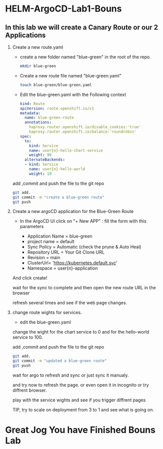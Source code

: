 # HELM-ArgoCD-Lab1-Bouns

## In this lab we will create a Canary Route or our 2 Applications

1. Create a new route.yaml

   - create a new folder named  "blue-green" in the root of the repo.

     ```Bash
     mkdir blue-green
     ```

   - Create a new route file named "blue-green.yaml"

     ```Bash
     touch blue-green/blue-green.yaml
     ```

   - Edit the blue-green.yaml with the Following context

     ```YAML
     kind: Route
     apiVersion: route.openshift.io/v1
     metadata:
       name: blue-green-route
       annotations:
         haproxy.router.openshift.io/disable_cookies:'true'
         haproxy.router.openshift.io/balance:'roundrobin'
     spec:
       to:
         kind: Service
         name: user{n}-hello-chart-service
         weight: 90
       alternateBackends:
       - kind: Service
         name: user{n}-hello-world
         weight: 10
     ```

   add ,commit and push the file to the git repo

     ```bash
     git add.
     git commit -m "create a blue-green route"
     git push
     ```

2. Create a new argoCD application for the Blue-Green Route

   - In the ArgoCD UI click on "+ New APP" :
   fill the form with this parameters

      - Application Name = blue-green
      - project name = default
      - Sync Policy = Automatic (check the prune & Auto Heal)
      - Repository URL = Your Git Clone URL
      - Revision = main
      - ClusterUrl= 'https://kubernetes.default.svc'
      - Namespace = user{n}-application

   And click create!

   wait for the sync to complete and then open the new route URL in the browser

   refresh several times and see if the web page changes.

3. change route wights for services.

   - edit the blue-green.yaml

   change the wight for the chart service to 0 and for the hello-world service to 100.

   add ,commit and push the file to the git repo

     ```bash
     git add.
     git commit -m "updated a blue-green route"
     git push
     ```

   wait for argo to refresh and sync or just sync it manualy.

   and try now to refresh the page. or even open it in incognito or try diffrent browser.

   play with the service wights and see if you trigger diffrent pages

   TIP, try to scale on deployment from 3 to 1 and see what is going on.

# Great Jog You have Finished Bouns Lab
